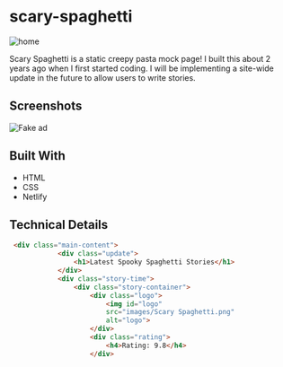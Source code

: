 # scary-spaghetti
![home](https://i.ibb.co/cyFSJXB/ss-header.png)

Scary Spaghetti is a static creepy pasta mock page! I built this about 2 years ago when I first started coding. I will be implementing a site-wide update in the future to allow users to write stories.

## Screenshots
![Fake ad](https://i.ibb.co/SrhpJbX/ss-fake-ad.png)

## Built With
  - HTML
  - CSS
  - Netlify

## Technical Details
```html
 <div class="main-content">
            <div class="update">
                <h1>Latest Spooky Spaghetti Stories</h1>
            </div>
            <div class="story-time">
                <div class="story-container">
                    <div class="logo">
                        <img id="logo"
                        src="images/Scary Spaghetti.png"
                        alt="logo">
                    </div>
                    <div class="rating">
                        <h4>Rating: 9.8</h4>
                    </div>
```
